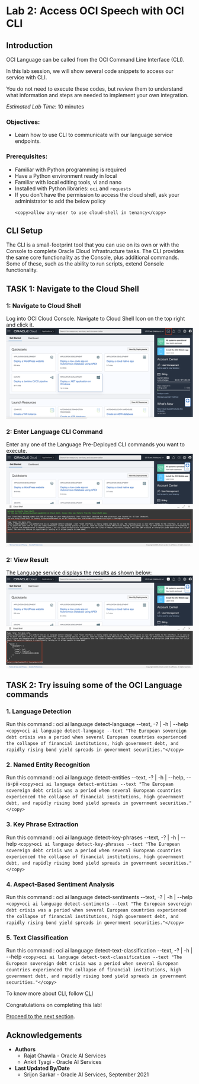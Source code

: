 # Lab 2: Access OCI Speech with OCI CLI

## Introduction

OCI Language can be called from the OCI Command Line Interface (CLI).

In this lab session, we will show several code snippets to access our service with CLI.

You do not need to execute these codes, but review them to understand what information and steps are needed to implement your own integration.

*Estimated Lab Time*: 10 minutes

### Objectives:

* Learn how to use CLI to communicate with our language service endpoints.

### Prerequisites:
* Familiar with Python programming is required
* Have a Python environment ready in local
* Familiar with local editing tools, vi and nano
* Installed with Python libraries: `oci` and `requests`
* If you don't have the permission to access the cloud shell, ask your administrator to add the below policy
    ```
    <copy>allow any-user to use cloud-shell in tenancy</copy>
    ```

## CLI Setup

The CLI is a small-footprint tool that you can use on its own or with the Console to complete Oracle Cloud Infrastructure tasks. The CLI provides the same core functionality as the Console, plus additional commands. Some of these, such as the ability to run scripts, extend Console functionality.



## **TASK 1:** Navigate to the Cloud Shell

### 1: Navigate to Cloud Shell

Log into OCI Cloud Console. Navigate to Cloud Shell Icon on the top right and click it.
    ![](./images/cloudShellIcon.png " ")

### 2: Enter Language CLI Command

Enter any one of the Language Pre-Deployed CLI commands you want to execute.
    ![](./images/cloudShellCommand.png " ")


### 2: View Result

The Language service displays the results as shown below:
    ![](./images/clousShellResult.png " ")



<!-- ## **TASK 3:**To Install CLI in your Local
To install and use the CLI, follow [CLI](https://docs.oracle.com/en-us/iaas/Content/API/Concepts/cliconcepts.htm)


For information about using the CLI, see [Command Line Interface (CLI)](https://docs.oracle.com/iaas/Content/API/Concepts/cliconcepts.htm#Command_Line_Interface_CLI).
For a complete list of flags and options available for CLI commands, see the [Command Line Reference](https://docs.oracle.com/iaas/tools/oci-cli/latest/oci_cli_docs/). -->


## **TASK 2:** Try issuing some of the OCI Language commands

### 1. Language Detection
Run this command : oci ai language detect-language --text, -? | -h | --help
    ```
    <copy>oci ai language detect-language --text "The European sovereign debt crisis was a period when several European countries experienced the collapse of financial institutions, high government debt, and rapidly rising bond yield spreads in government securities."</copy>
    ```

### 2. Named Entity Recognition
Run this command : oci ai language detect-entities --text, -? | -h | --help, --is-pii
    ```
    <copy>oci ai language detect-entities --text "The European sovereign debt crisis was a period when several European countries experienced the collapse of financial institutions, high government debt, and rapidly rising bond yield spreads in government securities."</copy>
    ```

### 3. Key Phrase Extraction
Run this command : oci ai language detect-key-phrases --text, -? | -h | --help
    ```
    <copy>oci ai language detect-key-phrases --text "The European sovereign debt crisis was a period when several European countries experienced the collapse of financial institutions, high government debt, and rapidly rising bond yield spreads in government securities."</copy>
    ```

### 4. Aspect-Based Sentiment Analysis
Run this command : oci ai language detect-sentiments --text, -? | -h | --help
    ```
    <copy>oci ai language detect-sentiments --text "The European sovereign debt crisis was a period when several European countries experienced the collapse of financial institutions, high government debt, and rapidly rising bond yield spreads in government securities."</copy>
    ```

### 5. Text Classification
Run this command : oci ai language detect-text-classification --text, -? | -h | --help
    ```
    <copy>oci ai language detect-text-classification --text "The European sovereign debt crisis was a period when several European countries experienced the collapse of financial institutions, high government debt, and rapidly rising bond yield spreads in government securities."</copy>
    ```


To know more about CLI, follow [CLI](https://docs.oracle.com/en-us/iaas/Content/API/Concepts/cliconcepts.htm)

Congratulations on completing this lab!

[Proceed to the next section](#next).

## Acknowledgements
* **Authors**
    * Rajat Chawla  - Oracle AI Services
    * Ankit Tyagi -  Oracle AI Services
* **Last Updated By/Date**
    * Srijon Sarkar  - Oracle AI Services, September 2021
